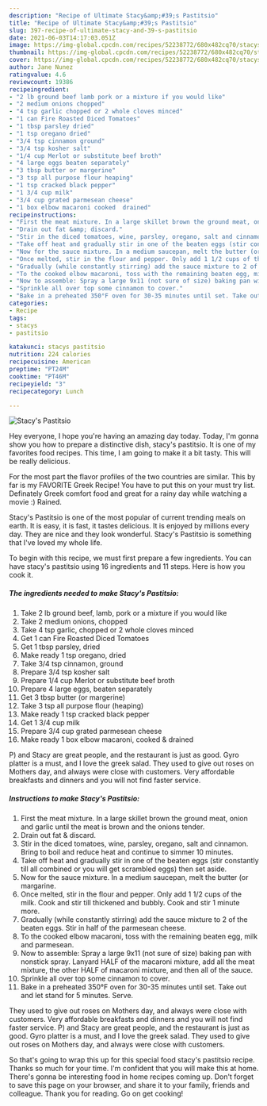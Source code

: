 ```yaml
---
description: "Recipe of Ultimate Stacy&amp;#39;s Pastitsio"
title: "Recipe of Ultimate Stacy&amp;#39;s Pastitsio"
slug: 397-recipe-of-ultimate-stacy-and-39-s-pastitsio
date: 2021-06-03T14:17:03.051Z
image: https://img-global.cpcdn.com/recipes/52238772/680x482cq70/stacys-pastitsio-recipe-main-photo.jpg
thumbnail: https://img-global.cpcdn.com/recipes/52238772/680x482cq70/stacys-pastitsio-recipe-main-photo.jpg
cover: https://img-global.cpcdn.com/recipes/52238772/680x482cq70/stacys-pastitsio-recipe-main-photo.jpg
author: Jane Nunez
ratingvalue: 4.6
reviewcount: 19386
recipeingredient:
- "2 lb ground beef lamb pork or a mixture if you would like"
- "2 medium onions chopped"
- "4 tsp garlic chopped or 2 whole cloves minced"
- "1 can Fire Roasted Diced Tomatoes"
- "1 tbsp parsley dried"
- "1 tsp oregano dried"
- "3/4 tsp cinnamon ground"
- "3/4 tsp kosher salt"
- "1/4 cup Merlot or substitute beef broth"
- "4 large eggs beaten separately"
- "3 tbsp butter or margerine"
- "3 tsp all purpose flour heaping"
- "1 tsp cracked black pepper"
- "1 3/4 cup milk"
- "3/4 cup grated parmesean cheese"
- "1 box elbow macaroni cooked  drained"
recipeinstructions:
- "First the meat mixture. In a large skillet brown the ground meat, onion and garlic until the meat is brown and the onions tender."
- "Drain out fat &amp; discard."
- "Stir in the diced tomatoes, wine, parsley, oregano, salt and cinnamon. Bring to boil and reduce heat and continue to simmer 10 minutes."
- "Take off heat and gradually stir in one of the beaten eggs (stir constantly till all combined or you will get scrambled eggs) then set aside."
- "Now for the sauce mixture. In a medium saucepan, melt the butter (or margarine."
- "Once melted, stir in the flour and pepper. Only add 1 1/2 cups of the milk. Cook and stir till thickened and bubbly. Cook and stir 1 minute more."
- "Gradually (while constantly stirring) add the sauce mixture to 2 of the beaten eggs. Stir in half of the parmesean cheese."
- "To the cooked elbow macaroni, toss with the remaining beaten egg, milk and parmesean."
- "Now to assemble: Spray a large 9x11 (not sure of size) baking pan with nonstick spray. Lanyard HALF of the macaroni mixture, add all the meat mixture, the other HALF of macaroni mixture, and then all of the sauce."
- "Sprinkle all over top some cinnamon to cover."
- "Bake in a preheated 350°F oven for 30-35 minutes until set. Take out and let stand for 5 minutes. Serve."
categories:
- Recipe
tags:
- stacys
- pastitsio

katakunci: stacys pastitsio 
nutrition: 224 calories
recipecuisine: American
preptime: "PT24M"
cooktime: "PT46M"
recipeyield: "3"
recipecategory: Lunch

---
```



![Stacy&#39;s Pastitsio](https://img-global.cpcdn.com/recipes/52238772/680x482cq70/stacys-pastitsio-recipe-main-photo.jpg)

Hey everyone, I hope you're having an amazing day today. Today, I'm gonna show you how to prepare a distinctive dish, stacy&#39;s pastitsio. It is one of my favorites food recipes. This time, I am going to make it a bit tasty. This will be really delicious.

For the most part the flavor profiles of the two countries are similar. This by far is my FAVORITE Greek Recipe! You have to put this on your must try list. Definately Greek comfort food and great for a rainy day while watching a movie :) Rained.

Stacy&#39;s Pastitsio is one of the most popular of current trending meals on earth. It is easy, it is fast, it tastes delicious. It is enjoyed by millions every day. They are nice and they look wonderful. Stacy&#39;s Pastitsio is something that I've loved my whole life.


To begin with this recipe, we must first prepare a few ingredients. You can have stacy&#39;s pastitsio using 16 ingredients and 11 steps. Here is how you cook it.

<!--inarticleads1-->

##### The ingredients needed to make Stacy&#39;s Pastitsio:

1. Take 2 lb ground beef, lamb, pork or a mixture if you would like
1. Take 2 medium onions, chopped
1. Take 4 tsp garlic, chopped or 2 whole cloves minced
1. Get 1 can Fire Roasted Diced Tomatoes
1. Get 1 tbsp parsley, dried
1. Make ready 1 tsp oregano, dried
1. Take 3/4 tsp cinnamon, ground
1. Prepare 3/4 tsp kosher salt
1. Prepare 1/4 cup Merlot or substitute beef broth
1. Prepare 4 large eggs, beaten separately
1. Get 3 tbsp butter (or margerine)
1. Take 3 tsp all purpose flour (heaping)
1. Make ready 1 tsp cracked black pepper
1. Get 1 3/4 cup milk
1. Prepare 3/4 cup grated parmesean cheese
1. Make ready 1 box elbow macaroni, cooked &amp; drained


P) and Stacy are great people, and the restaurant is just as good. Gyro platter is a must, and I love the greek salad. They used to give out roses on Mothers day, and always were close with customers. Very affordable breakfasts and dinners and you will not find faster service. 

<!--inarticleads2-->

##### Instructions to make Stacy&#39;s Pastitsio:

1. First the meat mixture. In a large skillet brown the ground meat, onion and garlic until the meat is brown and the onions tender.
1. Drain out fat &amp; discard.
1. Stir in the diced tomatoes, wine, parsley, oregano, salt and cinnamon. Bring to boil and reduce heat and continue to simmer 10 minutes.
1. Take off heat and gradually stir in one of the beaten eggs (stir constantly till all combined or you will get scrambled eggs) then set aside.
1. Now for the sauce mixture. In a medium saucepan, melt the butter (or margarine.
1. Once melted, stir in the flour and pepper. Only add 1 1/2 cups of the milk. Cook and stir till thickened and bubbly. Cook and stir 1 minute more.
1. Gradually (while constantly stirring) add the sauce mixture to 2 of the beaten eggs. Stir in half of the parmesean cheese.
1. To the cooked elbow macaroni, toss with the remaining beaten egg, milk and parmesean.
1. Now to assemble: Spray a large 9x11 (not sure of size) baking pan with nonstick spray. Lanyard HALF of the macaroni mixture, add all the meat mixture, the other HALF of macaroni mixture, and then all of the sauce.
1. Sprinkle all over top some cinnamon to cover.
1. Bake in a preheated 350°F oven for 30-35 minutes until set. Take out and let stand for 5 minutes. Serve.


They used to give out roses on Mothers day, and always were close with customers. Very affordable breakfasts and dinners and you will not find faster service. P) and Stacy are great people, and the restaurant is just as good. Gyro platter is a must, and I love the greek salad. They used to give out roses on Mothers day, and always were close with customers. 

So that's going to wrap this up for this special food stacy&#39;s pastitsio recipe. Thanks so much for your time. I'm confident that you will make this at home. There's gonna be interesting food in home recipes coming up. Don't forget to save this page on your browser, and share it to your family, friends and colleague. Thank you for reading. Go on get cooking!
